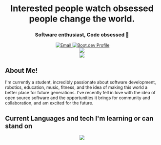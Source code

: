 
<h1 align="center">Interested people watch obsessed people change the world. <p style="font-size:1px">-Tim Grover</p></h1>

<h3 align="center">Software enthusiast, Code obsessed 🚀</h3>
<div align="center">
<img style="justify-content: center; align-items: center; " src="https://komarev.com/ghpvc/?username=CK-7vn&style=flat-square&color=blue" alt=""/> <a style="justify-content: center; align-items: right; " href="mailto:keighan.robichaudgriffin@maine.edu"><img src="https://img.shields.io/badge/Email%20Me!-fire" alt="Email"></a><a style="justify-content: center; align-items: right;" href="https://www.boot.dev/u/ck-7vn"> <img src="https://img.shields.io/badge/Boot.dev-Profile-blue" alt="Boot.dev Profile"></a>
<div>
  <div>
  <img style="align-items;" src="https://github-readme-stats.vercel.app/api?username=CK-7vn&theme=graywhite&show_icons=true&hide_border=false&count_private=true"/>
  </div>
  <img src="https://github-readme-streak-stats.herokuapp.com/?user=CK-7vn&theme=graywhite&hide_border=false"/>
</div>
</div>


## About Me! ##
I'm currently a student, incredibly passionate about software development, robotics, education, music, fitness, and the idea of making this world a better place for future generations. 
I've recently fell in love with the idea of open source software and the opportunities it brings for community and collaboration, and am excited for the future. 

## Current Languages and tech I'm learning or can stand on ##
<p align="center">
  <a href="https://skillicons.dev">
<img src="https://skillicons.dev/icons?i=go,neovim,py,ts,vite,cpp,docker,git,github,html,lua,react,tailwind,css,linux,c&perline=15">
</p>


